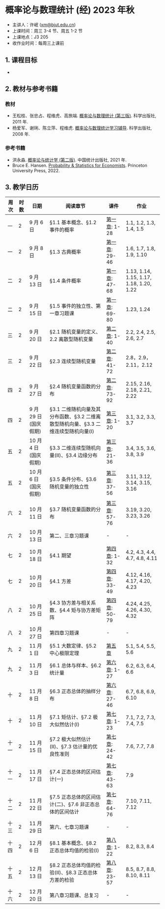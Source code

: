# 概率论与数理统计 (经) 2023 年秋

+ 主讲人：许岷 (xm@bjut.edu.cn)
+ 上课时间：周三 3-4 节、周五 1-2 节
+ 上课地点：J3 205
+ 收作业时间：每周三上课前

## 1. 课程目标

-

## 2. 教材与参考书籍

### 教材
+ 王松桂、张忠占、程维虎、高旅端. [概率论与数理统计 (第三版)](https://book.douban.com/subject/10354547/). 科学出版社, 2011 年.
+ 杨爱军、谢琍、陈立萍、程维虎. [概率论与数理统计学习辅导](https://book.douban.com/subject/35830043/). 科学出版社, 2008 年.

### 参考书籍
+ 洪永淼. [概率论与统计学 (第二版)](https://book.douban.com/subject/35798663/). 中国统计出版社, 2021 年.
+ Bruce E. Hansen. [Probability & Statistics for Economists](https://book.douban.com/subject/35783779/). Princeton University Press, 2022.

## 3. 教学日历

| 周次 | 时数 | 日期 | 阅读章节 | 课件 | 作业 |
| ------------- | ------------- | ------------- | ------------- | ------------- | ------------- |
| 一 | 2 | 9 月 6 日 | §1.1 基本概念、§1.2 事件的概率 | [第一章](https://github.com/xumin1991/Probability-and-Statistics-2023/blob/Min/PPT/%E7%AC%AC%E4%B8%80%E7%AB%A0_%E9%9A%8F%E6%9C%BA%E4%BA%8B%E4%BB%B6.pdf): 1-28 | 1.1, 1.2, 1.3, 1.4, 1.5|
| 一 | 2 | 9 月 8 日 | §1.3 古典概率 | [第一章](https://github.com/xumin1991/Probability-and-Statistics-2023/blob/Min/PPT/%E7%AC%AC%E4%B8%80%E7%AB%A0_%E9%9A%8F%E6%9C%BA%E4%BA%8B%E4%BB%B6.pdf): 29-46 | 1.6, 1.7, 1.8, 1.9, 1.10|
| 二 | 2 | 9 月 13 日 | §1.4 条件概率 | [第一章](https://github.com/xumin1991/Probability-and-Statistics-2023/blob/Min/PPT/%E7%AC%AC%E4%B8%80%E7%AB%A0_%E9%9A%8F%E6%9C%BA%E4%BA%8B%E4%BB%B6.pdf): 47-68 | 1.13, 1.14, 1.15, 1.17, 1.18, 1.20, 1.22 | 
| 二 | 2 | 9 月 15 日 | §1.5 事件的独立性、第一章习题课 | [第一章](https://github.com/xumin1991/Probability-and-Statistics-2023/blob/Min/PPT/%E7%AC%AC%E4%B8%80%E7%AB%A0_%E9%9A%8F%E6%9C%BA%E4%BA%8B%E4%BB%B6.pdf): 69-80 | 1.23, 1.24 |
| 三 | 2 | 9 月 20 日 | §2.1 随机变量的定义、2.2 离散型随机变量 | [第二章](https://github.com/xumin1991/Probability-and-Statistics-2023/blob/Min/PPT/%E7%AC%AC%E4%BA%8C%E7%AB%A0_%E9%9A%8F%E6%9C%BA%E5%8F%98%E9%87%8F.pdf): 1-40 | 2.2, 2.4, 2.5, 2.6, 2.7 |
| 三 | 2 | 9 月 22 日 | §2.3 连续型随机变量  | [第二章](https://github.com/xumin1991/Probability-and-Statistics-2023/blob/Min/PPT/%E7%AC%AC%E4%BA%8C%E7%AB%A0_%E9%9A%8F%E6%9C%BA%E5%8F%98%E9%87%8F.pdf): 41-72 | 2.8，2.9，2.11，2.12 |
| 四 | 2 | 9 月 27 日 | §2.4 随机变量函数的分布| [第二章](https://github.com/xumin1991/Probability-and-Statistics-2023/blob/Min/PPT/%E7%AC%AC%E4%BA%8C%E7%AB%A0_%E9%9A%8F%E6%9C%BA%E5%8F%98%E9%87%8F.pdf): 73-92 | 2.15, 2.16, 2.18, 2.21, 2.22 |
| 四 | 2 | 9 月 29 日 (国庆假期) | §3.1 二维随机向量及其分布函数、§3.2 二维离散型随机向量、§3.3 二维连续型随机向量(I)  | [第三章](https://github.com/xumin1991/Probability-and-Statistics-2023/blob/Min/PPT/%E7%AC%AC%E4%B8%89%E7%AB%A0_%E9%9A%8F%E6%9C%BA%E5%90%91%E9%87%8F.pdf): 1-20 | 3.1, 3.2, 3.3, 3.7 |
| 五 | 2 | 10 月 4 日 (国庆假期) | §3.3 二维连续型随机向量(II)、§3.4 边缘分布 | [第三章](https://github.com/xumin1991/Probability-and-Statistics-2023/blob/Min/PPT/%E7%AC%AC%E4%B8%89%E7%AB%A0_%E9%9A%8F%E6%9C%BA%E5%90%91%E9%87%8F.pdf): 21-36 | 3.4, 3.5, 3.6, 3.8, 3.9 |
| 五 | 2 | 10 月 6 日 (国庆假期) | §3.5 条件分布、§3.6 随机变量的独立性 | [第三章](https://github.com/xumin1991/Probability-and-Statistics-2023/blob/Min/PPT/%E7%AC%AC%E4%B8%89%E7%AB%A0_%E9%9A%8F%E6%9C%BA%E5%90%91%E9%87%8F.pdf): 37-56 | 3.11, 3.12, 3.14, 3.15, 3.16 |
| 六 | 2 | 10 月 11 日| §3.7 随机变量函数的分布 | [第三章](https://github.com/xumin1991/Probability-and-Statistics-2023/blob/Min/PPT/%E7%AC%AC%E4%B8%89%E7%AB%A0_%E9%9A%8F%E6%9C%BA%E5%90%91%E9%87%8F.pdf): 57-76 | 3.19, 3.20, 3.23, 3.26 |
| 六 | 2 | 10 月 13 日| 第二、三章习题课 | - | - |
| 七 | 2 | 10 月 18 日 | §4.1 期望 | [第四章](https://github.com/xumin1991/Probability-and-Statistics-2023/blob/Min/PPT/%E7%AC%AC%E5%9B%9B%E7%AB%A0_%E6%95%B0%E5%AD%97%E7%89%B9%E5%BE%81.pdf): 1-32 | 4.2, 4.3, 4.4, 4.7, 4.8, 4.11 |
| 七 | 2 | 10 月 20 日| §4.1 方差 | [第四章](https://github.com/xumin1991/Probability-and-Statistics-2023/blob/Min/PPT/%E7%AC%AC%E5%9B%9B%E7%AB%A0_%E6%95%B0%E5%AD%97%E7%89%B9%E5%BE%81.pdf): 33-49 | 4.12, 4.16, 4.17, 4.20, 4.23 |
| 八 | 2 | 10 月 25 日 | §4.3 协方差与相关系数、§4.4 矩与协方差矩阵 | [第四章](https://github.com/xumin1991/Probability-and-Statistics-2023/blob/Min/PPT/%E7%AC%AC%E5%9B%9B%E7%AB%A0_%E6%95%B0%E5%AD%97%E7%89%B9%E5%BE%81.pdf): 50-79 | 4.24, 4.25, 4.26, 4.30, 4.32 |
| 八 | 2 | 10 月 27 日| 第四章习题课 | - | - |
| 九 | 2 | 11 月 1 日 | §5.1 大数定律、§5.2 中心极限定理 | [第五章](https://github.com/xumin1991/Probability-and-Statistics-2023/blob/Min/PPT/%E7%AC%AC%E4%BA%94%E7%AB%A0_%E6%9E%81%E9%99%90%E5%AE%9A%E7%90%86.pdf) | 5.1, 5.4, 5.5, 5.6 |
| 九 | 2 | 11 月 3 日 | §6.1 总体与样本、§6.2 统计量 | [第六章](https://github.com/xumin1991/Probability-and-Statistics-2023/blob/Min/PPT/%E7%AC%AC%E5%85%AD%E7%AB%A0_%E6%A0%B7%E6%9C%AC%E4%B8%8E%E7%BB%9F%E8%AE%A1%E9%87%8F.pdf): 1-27 | 6.2, 6.3, 6.4, 6.6 |
| 十 | 2 | 11 月 8 日 | §6.3 正态总体的抽样分布 | [第六章](https://github.com/xumin1991/Probability-and-Statistics-2023/blob/Min/PPT/%E7%AC%AC%E5%85%AD%E7%AB%A0_%E6%A0%B7%E6%9C%AC%E4%B8%8E%E7%BB%9F%E8%AE%A1%E9%87%8F.pdf): 27-46 | 6.7, 6.8, 6.9, 6.10 |
| 十 | 2 | 11 月 10 日 | §7.1 矩估计、§7.2 极大似然估计(I)| [第七章](https://github.com/xumin1991/Probability-and-Statistics-2023/blob/Min/PPT/%E7%AC%AC%E4%B8%83%E7%AB%A0_%E5%8F%82%E6%95%B0%E4%BC%B0%E8%AE%A1.pdf): 1-23 | 7.1, 7.2, 7.3, 7.4, 7.5|
| 十一 | 2 | 11 月 15 日| §7.2 极大似然估计(II)、§7.3 估计量的优良性准则 | [第七章](https://github.com/xumin1991/Probability-and-Statistics-2023/blob/Min/PPT/%E7%AC%AC%E4%B8%83%E7%AB%A0_%E5%8F%82%E6%95%B0%E4%BC%B0%E8%AE%A1.pdf): 24-42 |  7.6, 7.7, 7.8 |
| 十一 | 2 | 11 月 17 日| §7.4 正态总体的区间估计(一) | [第七章](https://github.com/xumin1991/Probability-and-Statistics-2023/blob/Min/PPT/%E7%AC%AC%E4%B8%83%E7%AB%A0_%E5%8F%82%E6%95%B0%E4%BC%B0%E8%AE%A1.pdf): 43-63 | 7.9 |
| 十二 | 2 | 11 月 22 日 | §7.5 正态总体的区间估计(二)、§7.6 非正态总体的区间估计 | [第七章](https://github.com/xumin1991/Probability-and-Statistics-2023/blob/Min/PPT/%E7%AC%AC%E4%B8%83%E7%AB%A0_%E5%8F%82%E6%95%B0%E4%BC%B0%E8%AE%A1.pdf): 64-76 | 7.10, 7.11, 7.12 |
| 十三 | 2 | 11 月 29 日| 第六、七章习题课 | - | - |
| 十四 | 2 | 12 月 6 日 | §8.1 基本概念、§8.2 正态总体均值的检验(I) | [第八章](https://github.com/xumin1991/Probability-and-Statistics-2023/blob/Min/PPT/%E7%AC%AC%E5%85%AB%E7%AB%A0_%E5%81%87%E8%AE%BE%E6%A3%80%E9%AA%8C.pdf): 1-22 | 8.2, 8.3, 8.4 |
| 十五 | 2 | 12 月 13 日| §8.2 正态总体均值的检验(II)、§8.3 正态总体方差的检验 | [第八章](https://github.com/xumin1991/Probability-and-Statistics-2023/blob/Min/PPT/%E7%AC%AC%E5%85%AB%E7%AB%A0_%E5%81%87%E8%AE%BE%E6%A3%80%E9%AA%8C.pdf): 23-57 | 8.5, 8.7, 8.8, 8.10, 8.11 |
| 十六 | 2 | 12 月 20 日| 第八章习题课、总复习 | - | - |

